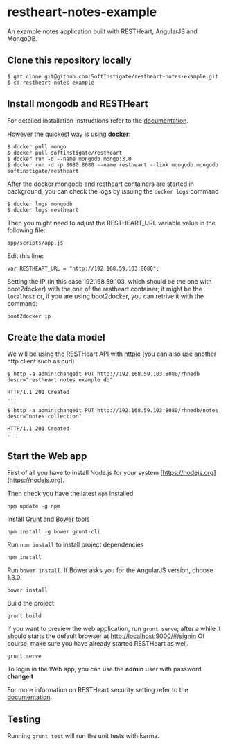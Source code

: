 # restheart-notes-example

An example notes application built with RESTHeart, AngularJS and MongoDB.

## Clone this repository locally

	$ git clone git@github.com:SoftInstigate/restheart-notes-example.git
	$ cd restheart-notes-example

## Install mongodb and RESTHeart

For detailed installation instructions refer to the [documentation](http://restheart.org/docs/get-up-and-running.html).

However the quickest way is using **docker**:

	$ docker pull mongo
	$ docker pull softinstigate/restheart
	$ docker run -d --name mongodb mongo:3.0
	$ docker run -d -p 8080:8080 --name restheart --link mongodb:mongodb softinstigate/restheart

After the docker mongodb and restheart containers are started in background, you can check the logs by issuing the `docker logs` command

	$ docker logs mongodb
	$ docker logs restheart

Then you might need to adjust the RESTHEART_URL variable value in the following file:

	app/scripts/app.js
	
Edit this line:

	var RESTHEART_URL = "http://192.168.59.103:8080";

Setting the IP (in this case 192.168.59.103, which should be the one with boot2docker) with the one of the restheart container; it might be the `localhost` or, if you are using boot2docker, you can retrive it with the command:

	boot2docker ip

## Create the data model

We will be using the RESTHeart API with [httpie](http://httpie.org) (you can also use another http client such as curl)

	$ http -a admin:changeit PUT http://192.168.59.103:8080/rhnedb descr="restheart notes example db"
	
	HTTP/1.1 201 Created
	...
	
	$ http -a admin:changeit PUT http://192.168.59.103:8080/rhnedb/notes descr="notes collection"
	
	HTTP/1.1 201 Created
	...


## Start the Web app

First of all you have to install Node.js for your system [https://nodejs.org](https://nodejs.org).

Then check you have the latest `npm` installed

	npm update -g npm

Install [Grunt](http://gruntjs.com/getting-started) and [Bower](http://bower.io) tools

	npm install -g bower grunt-cli

Run `npm install` to install project dependencies

	npm install

Run `bower install`. If Bower asks you for the AngularJS version, choose 1.3.0.

	bower install

Build the project

	grunt build

If you want to preview the web application, run `grunt serve`; after a while it should starts the default browser at [http://localhost:9000/#/signin](http://localhost:9000/#/signin)
Of course, make sure you have already started RESTHeart as well.

	grunt serve

To login in the Web app, you can use the **admin** user with password **changeit**

For more information on RESTHeart security setting refer to the [documentation](http://restheart.org/docs/security.html).

## Testing

Running `grunt test` will run the unit tests with karma.
